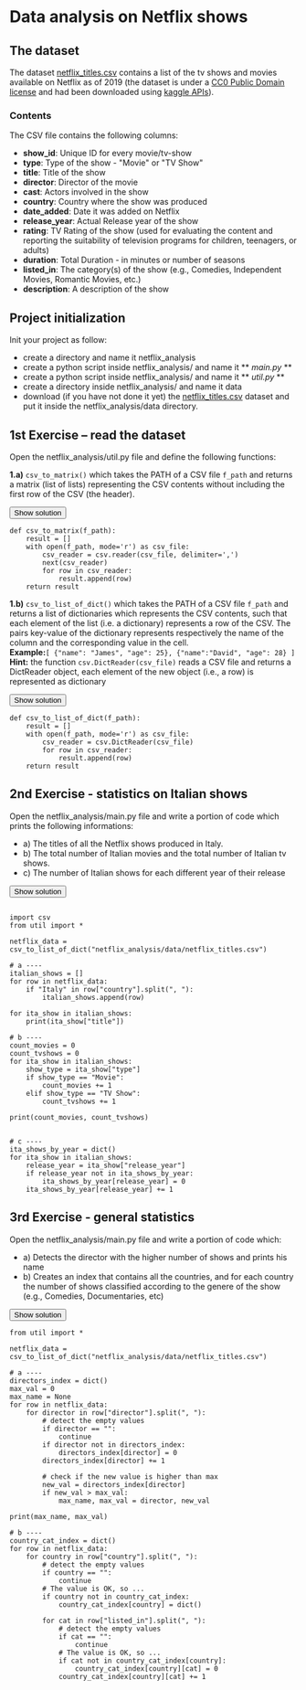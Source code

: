# Data analysis on Netflix shows

## The dataset
The dataset [netflix_titles.csv](https://github.com/comp-think/comp-think.github.io/tree/master/laboratory/data/netflix_titles.csv) contains a list of the tv shows and movies available on Netflix as of 2019 (the dataset is under a [CC0 Public Domain license](https://creativecommons.org/publicdomain/zero/1.0/) and had been downloaded using [kaggle APIs](https://www.kaggle.com/shivamb/netflix-shows)).

### Contents
The CSV file contains the following columns:

* **show_id**: Unique ID for every movie/tv-show
* **type**: Type of the show - "Movie" or "TV Show"
* **title**: Title of the show
* **director**: Director of the movie
* **cast**: Actors involved in the show
* **country**: Country where the show was produced
* **date_added**: Date it was added on Netflix
* **release_year**: Actual Release year of the show
* **rating**: TV Rating of the show (used for evaluating the content and reporting the suitability of television programs for children, teenagers, or adults)
* **duration**: Total Duration - in minutes or number of seasons
* **listed_in**: The category(s) of the show (e.g., Comedies, Independent Movies, Romantic Movies, etc.)
* **description**: A description of the show

## Project initialization
Init your project as follow:

* create a directory and name it <span class="dir">netflix_analysis</span>
* create a python script inside <span class="dir">netflix_analysis/</span> and name it ** *main.py* **
* create a python script inside <span class="dir">netflix_analysis/</span> and name it ** *util.py* **
* create a directory inside <span class="dir">netflix_analysis/</span> and name it <span class="dir">data</span>
* download (if you have not done it yet) the [netflix_titles.csv](https://github.com/comp-think/comp-think.github.io/tree/master/laboratory/data/netflix_titles.csv) dataset and put it inside the <span class="dir">netflix_analysis/data</span> directory.

## 1st Exercise – read the dataset
Open the <span class="dir">netflix_analysis/util.py</span> file and define the following functions:  

**1.a)** <code class="py">csv_to_matrix()</code> which takes the PATH of a CSV file <code class="py">f_path</code> and returns a matrix (list of lists) representing the CSV contents without including the first row of the CSV (the header).

<button class="toggle-solution btn btn-light" onclick="toggle_click(this,'sol_6_1a')">Show solution</button>
```{.python .code-overflow-wrap .solution-code #sol_6_1a}
def csv_to_matrix(f_path):
    result = []
    with open(f_path, mode='r') as csv_file:
        csv_reader = csv.reader(csv_file, delimiter=',')
        next(csv_reader)
        for row in csv_reader:
            result.append(row)
    return result
```

**1.b)** <code class="py">csv_to_list_of_dict()</code> which takes the PATH of a CSV file <code class="py">f_path</code> and returns a list of dictionaries which represents the CSV contents, such that each element of the list (i.e. a dictionary) represents a row of the CSV. The pairs key-value of the dictionary represents respectively the name of the column and the corresponding value in the cell.  
**Example:**`[ {"name": "James", "age": 25}, {"name":"David", "age": 28} ]`  
**Hint:** the function `csv.DictReader(csv_file)` reads a CSV file and returns a DictReader object, each element of the new object (i.e., a row) is represented as dictionary

<button class="toggle-solution btn btn-light" onclick="toggle_click(this,'sol_6_1b')">Show solution</button>
```{.python .code-overflow-wrap .solution-code #sol_6_1b}
def csv_to_list_of_dict(f_path):
    result = []
    with open(f_path, mode='r') as csv_file:
        csv_reader = csv.DictReader(csv_file)
        for row in csv_reader:
            result.append(row)
    return result
```

## 2nd Exercise - statistics on Italian shows

Open the <span class="dir">netflix_analysis/main.py</span> file and write a portion of code which prints the following informations:

* a) The titles of all the Netflix shows produced in Italy.
* b) The total number of Italian movies and the total number of Italian tv shows.
* c) The number of Italian shows for each different year of their release

<button class="toggle-solution btn btn-light" onclick="toggle_click(this,'sol_6_2')">Show solution</button>
```{.python .code-overflow-wrap .solution-code #sol_6_2}

import csv
from util import *

netflix_data = csv_to_list_of_dict("netflix_analysis/data/netflix_titles.csv")

# a ----
italian_shows = []
for row in netflix_data:
    if "Italy" in row["country"].split(", "):
        italian_shows.append(row)

for ita_show in italian_shows:
    print(ita_show["title"])

# b ----
count_movies = 0
count_tvshows = 0
for ita_show in italian_shows:
    show_type = ita_show["type"]
    if show_type == "Movie":
        count_movies += 1
    elif show_type == "TV Show":
        count_tvshows += 1

print(count_movies, count_tvshows)


# c ----
ita_shows_by_year = dict()
for ita_show in italian_shows:
    release_year = ita_show["release_year"]
    if release_year not in ita_shows_by_year:
        ita_shows_by_year[release_year] = 0
    ita_shows_by_year[release_year] += 1

```

## 3rd Exercise - general statistics
Open the <span class="dir">netflix_analysis/main.py</span> file and write a portion of code which:

* a) Detects the director with the higher number of shows and prints his name
* b) Creates an index that contains all the countries, and for each country the number of shows classified according to the genere of the show (e.g., Comedies, Documentaries, etc)  

<button class="toggle-solution btn btn-light" onclick="toggle_click(this,'sol_6_3')">Show solution</button>
```{.python .code-overflow-wrap .solution-code #sol_6_3}
from util import *

netflix_data = csv_to_list_of_dict("netflix_analysis/data/netflix_titles.csv")

# a ----
directors_index = dict()
max_val = 0
max_name = None
for row in netflix_data:
    for director in row["director"].split(", "):
        # detect the empty values
        if director == "":
            continue
        if director not in directors_index:
            directors_index[director] = 0
        directors_index[director] += 1

        # check if the new value is higher than max
        new_val = directors_index[director]
        if new_val > max_val:
            max_name, max_val = director, new_val

print(max_name, max_val)

# b ----
country_cat_index = dict()
for row in netflix_data:
    for country in row["country"].split(", "):
        # detect the empty values
        if country == "":
            continue
        # The value is OK, so ...
        if country not in country_cat_index:
            country_cat_index[country] = dict()

        for cat in row["listed_in"].split(", "):
            # detect the empty values
            if cat == "":
                continue
            # The value is OK, so ...
            if cat not in country_cat_index[country]:
                country_cat_index[country][cat] = 0
            country_cat_index[country][cat] += 1

```
